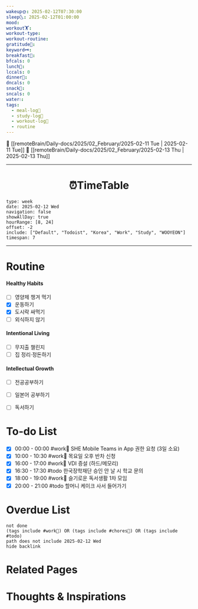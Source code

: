 ```yaml
---
wakeup🌞: 2025-02-12T07:30:00
sleep🌜: 2025-02-12T01:00:00
mood: 
workout🏋️: 
workout-type: 
workout-routine: 
gratitude🙏: 
keyword🗝️: 
breakfast🍳: 
bfcals: 0
lunch🍚: 
lccals: 0
dinner🥗: 
dncals: 0
snack🍬: 
sncals: 0
water💧: 
tags:
  - meal-log📝
  - study-log📓
  - workout-log💪
  - routine
---
```


🔺 [[remoteBrain/Daily-docs/2025/02_February/2025-02-11 Tue | 2025-02-11 Tue]]
🔻 [[remoteBrain/Daily-docs/2025/02_February/2025-02-13 Thu | 2025-02-13 Thu]]
___
<h1> <center>⏰TimeTable </center> </h1>

```gEvent
type: week
date: 2025-02-12 Wed
navigation: false
showAllDay: true
hourRange: [8, 24]
offset: -2
include: ["Default", "Todoist", "Korea", "Work", "Study", "WOOYEON"]
timespan: 7
```

--- 


# Routine 

####  Healthy Habits
- [ ] 영양제 챙겨 먹기
- [x] 운동하기
- [x] 도시락 싸먹기
- [ ] 외식하지 않기 

####  Intentional Living 
- [ ] 무지출 챌린지 
- [ ] 집 정리·정돈하기

#### Intellectual Growth
- [ ] 전공공부하기
- [ ] 일본어 공부하기
- [ ] 독서하기



# To-do List
- [x] 00:00 - 00:00 #work💼 SHE Mobile Teams in App 권한 요청 (3일 소요)
- [x] 10:00 - 10:30 #work💼 목요일 오후 반차 신청
- [x] 16:00 - 17:00 #work💼 VDI 증설 (하드/메모리)
- [x] 16:30 - 17:30 #todo 한국장학재단 승인 안 날 시 학교 문의
- [x] 18:00 - 19:00 #work💼 슬기로운 독서생활 1차 모임
- [x] 20:00 - 21:00 #todo 할머니 케이크 사서 들어가기

# Overdue List
```tasks
not done
(tags include #work💼) OR (tags include #chores🧺) OR (tags include #todo)
path does not include 2025-02-12 Wed
hide backlink
```

# Related Pages



# Thoughts & Inspirations

